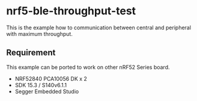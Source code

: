 # nrf5-ble-throughput-test

This is the example how to communication between central and peripheral with maximum throughput.

## Requirement

This example can be ported to work on other nRF52 Series board.

* NRF52840 PCA10056 DK x 2
* SDK 15.3 / S140v6.1.1
* Segger Embedded Studio 

